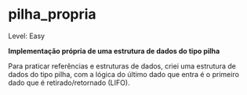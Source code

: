 # pilha_propria

Level: Easy

**Implementação própria de uma estrutura de dados do tipo pilha**

Para praticar referências e estruturas de dados, criei uma estrutura de dados do tipo pilha, com a lógica do último dado que entra é o primeiro dado que é retirado/retornado (LIFO).
